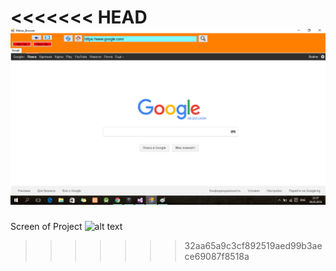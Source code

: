 <<<<<<< HEAD
![alt text](description_image.png)
=======
Screen of Project
![alt text](descriptio_image.png)
>>>>>>> 32aa65a9c3cf892519aed99b3aece69087f8518a
